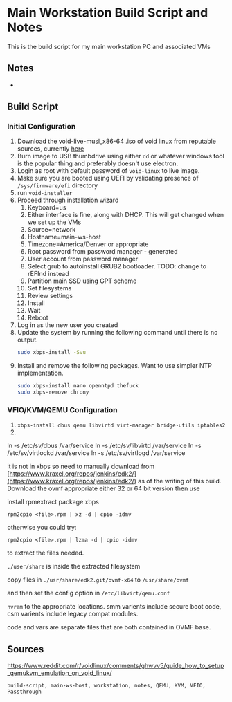 <h1 id="top">Main Workstation Build Script and Notes</h1>

This is the build script for my main workstation PC and associated VMs 


<h2 id="notes">Notes</h2>

-

<h2 id="build-script">Build Script</h2>

<h3 id="initial-configuration">Initial Configuration</h3>

1. Download the void-live-musl\_x86-64 .iso of void linux from reputable sources, currently [here](https://alpha.de.repo.voidlinux.org/live/current/)
2. Burn image to USB thumbdrive using either `dd` or whatever windows tool is the popular thing and preferably doesn't use electron.
3. Login as root with default password of `void-linux` to live image.
4. Make sure you are booted using UEFI by validating presence of `/sys/firmware/efi` directory
4. run `void-installer`
5. Proceed through installation wizard
	1. Keyboard=us
	2. Either interface is fine, along with DHCP. This will get changed when we set up the VMs
	3. Source=network
	4. Hostname=main-ws-host
	5. Timezone=America/Denver or appropriate
	6. Root password from password manager - generated
	7. User account from password manager
	8. Select grub to autoinstall GRUB2 bootloader. TODO: change to rEFInd instead
	9. Partition main SSD using GPT scheme
	10. Set filesystems
	11. Review settings
	12. Install
	13. Wait
	14. Reboot
6. Log in as the new user you created
7. Update the system by running the following command until there is no output.
	```bash
	sudo xbps-install -Svu
	```
9. Install and remove the following packages. Want to use simpler NTP implementation.
	```bash
	sudo xbps-install nano openntpd thefuck
	sudo xbps-remove chrony
	```

<h3 id="vfio-kvm-qemu-config">VFIO/KVM/QEMU Configuration</h3>

1. `xbps-install dbus qemu libvirtd virt-manager bridge-utils iptables2`
2. 

ln -s /etc/sv/dbus /var/service
ln -s /etc/sv/libvirtd /var/service
ln -s /etc/sv/virtlockd /var/service
ln -s /etc/sv/virtlogd /var/service

it is not in xbps so need to manually download from [https://www.kraxel.org/repos/jenkins/edk2/](https://www.kraxel.org/repos/jenkins/edk2/) as of the writing of this build. Download the ovmf appropriate either 32 or 64 bit version then use

install rpmextract package xbps

    rpm2cpio <file>.rpm | xz -d | cpio -idmv

otherwise you could try:

    rpm2cpio <file>.rpm | lzma -d | cpio -idmv

to extract the files needed.

`./user/share` is inside the extracted filesystem

copy files in `./usr/share/edk2.git/ovmf-x64` to `/usr/share/ovmf`

and then set the config option in `/etc/libvirt/qemu.conf`

`nvram` to the appropriate locations. smm varients include secure boot code, csm varients include legacy compat modules.

code and vars are separate files that are both contained in OVMF base.

<h2 id="sources">Sources</h2>

<https://www.reddit.com/r/voidlinux/comments/ghwvv5/guide_how_to_setup_qemukvm_emulation_on_void_linux/>


```tags
build-script, main-ws-host, workstation, notes, QEMU, KVM, VFIO, Passthrough
```
